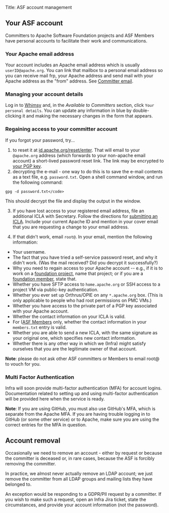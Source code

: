Title: ASF account management

## Your ASF account

Committers to Apache Software Foundation projects and ASF Members have personal accounts to facilitate their work and communications.

### Your Apache email address

Your account includes an Apache email address which is usually `userID@apache.org`. You can link that mailbox to a personal email address so you can receive mail frp, your Apache address and send mail with your Apache address as the "from" address. See <a href="https://infra.apache.org/committer-email.html">Committer email</a>.

### Managing your account details

Log in to <a href="https://whimsy.apache.org/" target="_blank">Whimsy</a> and, in the _Available to Committers_ section, click `Your personal details`. You can update any information in blue by double-clicking it and making the necessary changes in the form that appears.

### Regaining access to your committer account 

If you forgot your password, try...

  1. to reset it at <a href="https://id.apache.org/reset/enter" target="_blank">id.apache.org/reset/enter</a>. That will email to
your `@apache.org` address (which forwards to your non-apache email account) a short-lived password reset link. The link may be encrypted to <a href="https://home.apache.org/keys/committer/" target="_blank">your PGP key</a>.
  1. decrypting the e-mail - one way to do this is to save the e-mail contents as a text file, e.g. `password.txt`. Open a shell command window, and run the following command:

```
gpg -d password.txt</code>
```

This should decrypt the file and display the output in the window.

  3. If you have lost access to your registered email address, file an additional ICLA with Secretary. Follow the directions for <a href="https://www.apache.org/licenses/#submitting" target="_blank">submitting an ICLA</a>. Include your current Apache ID and mention in your cover email that you are requesting a change to your email address.

  4. If that didn't work, email `root@`. In your email, mention the following information:
 
  - Your username.
  - The fact that you have tried a self-service password reset, and why it didn't work. (Was the mail received? Did you decrypt it successfully?)
  - Why you need to regain access to your Apache account -- e.g., if it is to work on a <a href="https://www.apache.org/foundation/" target="_blank">foundation project</a>, name that project; or if you are a <a href="https://www.apache.org/foundation/members" target="_blank">foundation member</a>, state that.
  - Whether you have SFTP access to <code>home.apache.org</code> or SSH access to a project VM via public-key authentication.
  - Whether you ever set up Orthrus/OPIE on any `*.apache.org` box. (This is only applicable to people who had root permissions on PMC VMs.)
  - Whether you have access to the private part of a PGP key associated with your Apache account.
  - Whether the contact information on your ICLA is valid.
  - For (<a href="https://www.apache.org/foundation/members" target="_blank">ASF Members</a> only, whether the contact information in your `members.txt` entry is valid.
  - Whether you are able to send a new ICLA, with the same signature as your original one, which specifies new contact information.
  - Whether there is any other way in which we (Infra) might satisfy ourselves that you are the legitimate owner of that account.

**Note**: please do not ask other ASF committers or Members to email root@ to vouch for you.

### Multi Factor Authentication
Infra will soon provide multi-factor authentication (MFA) for account logins. Documentation related to setting up and using multi-factor authentication will be provided here when the service is ready.

**Note**: If you are using GitHub, you must also use GitHub's MFA, which is separate from the Apache MFA. If you are having trouble logging in to GitHub (or some other service) or to Apache, make sure you are using the correct entries for the MFA in question.

## Account removal 
Occasionally we need to remove an account - either by request or because the committer is deceased or, in rare cases, because the ASF is forcibly removing the committer. 

In practice, we almost never actually remove an LDAP account; we just remove the committer from all LDAP groups and mailing lists they have belonged to.

An exception would be responding to a GDPR/PII request by a committer. If you wish to make such a request, open an Infra Jira ticket, state the circumstances, and provide your account information (not the password).
